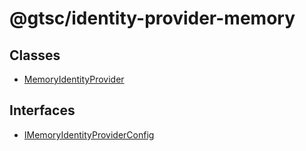 # @gtsc/identity-provider-memory

## Classes

- [MemoryIdentityProvider](classes/MemoryIdentityProvider.md)

## Interfaces

- [IMemoryIdentityProviderConfig](interfaces/IMemoryIdentityProviderConfig.md)
